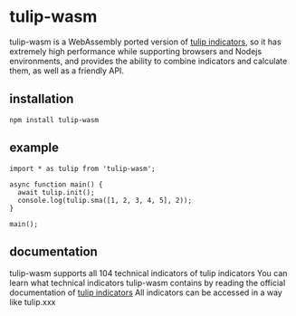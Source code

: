 # tulip-wasm
tulip-wasm is a WebAssembly ported version of [tulip indicators](https://tulipindicators.org/), so it has extremely high performance while supporting browsers and Nodejs environments, and provides the ability to combine indicators and calculate them, as well as a friendly API.
## installation

```console
npm install tulip-wasm
```
## example
```
import * as tulip from 'tulip-wasm';

async function main() {
  await tulip.init();
  console.log(tulip.sma([1, 2, 3, 4, 5], 2));
}

main();
```
## documentation
tulip-wasm supports all 104 technical indicators of tulip indicators
You can learn what technical indicators tulip-wasm contains by reading the official documentation of [tulip indicators](https://tulipindicators.org/list)
All indicators can be accessed in a way like tulip.xxx
